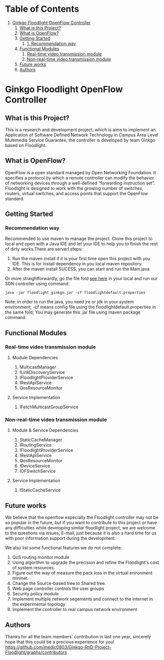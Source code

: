 
# Table of Contents

1.  [Ginkgo Floodlight OpenFlow Controller](#org5a81ced)
    1.  [What is this Project?](#org0168fc0)
    2.  [What is OpenFlow?](#orga3407b1)
    3.  [Getting Started](#org18c1e97)
        1.  [1. Recommendation way](#org355ff40)
    4.  [Functional Modules](#orgc26d3fb)
        1.  [Real-time video transmission module](#orge960938)
        2.  [Non-real-time video transmission module](#org1a672e4)
    5.  [Future works](#orgefddcd7)
    6.  [Authors](#orgf7dd218)


<a id="org5a81ced"></a>

# Ginkgo Floodlight OpenFlow Controller


<a id="org0168fc0"></a>

## What is this Project?

This is a research and development project, which is aims to implement an Application of Software Defined Network Technology in Campus Area Level Multimedia Service Guarantee, the controller is developed by team Ginkgo based on Floodlight.


<a id="orga3407b1"></a>

## What is OpenFlow?

OpenFlow is a open standard managed by Open Networking Foundation. It specifies a protocol by which a remote controller can modify the behavior of networking devices through a well-defined “forwarding instruction set”. Floodlight is designed to work with the growing number of switches, routers, virtual switches, and access points that support the OpenFlow standard.


<a id="org18c1e97"></a>

## Getting Started


<a id="org355ff40"></a>

### Recommendation way

Recommended to use maven to manage the project. Clone this project to local and open with a Java IDE and let your IDE to help you to finish the rest of dirty works.There are serverl steps:

1. Run the maven install if it is your first time open this project with you IDE. This is for install dependency in you local maven repository.
2. After the maven install SUCESS, you can start and run the Main.java 

Or more straightforwardly, go the file fold [see here](https://github.com/medic0803/Ginkgo-RnD-Project-Floodlight/tree/dev/GinkgoController) in your local and run our SDN controller using command: 

    java -jar floodlight_ginkgo.jar -cf floodlightdefault.properties

Note: in order to run the java, you need jre or jdk in your system environment; -cf means config file using the floodlightdefault.properties in the same fold; You may generate this .jar file using maven package command.


<a id="orgc26d3fb"></a>

## Functional Modules


<a id="orge960938"></a>

### Real-time video transmission module

1.  Module Dependencies

    1.  MulticastManager
    2.  ILinkDiscoveryService
    3.  IFloodlightProviderService
    4.  IRestApiService
    5.  QosResourceMonitor

2.  Service Implementation

    1.  IFetchMulticastGroupService


<a id="org1a672e4"></a>

### Non-real-time video transmission module

1.  Module & Service Dependencies

    1.  StaticCacheManager
    2.  IRoutingService
    3.  IFloodlightProviderService
    4.  IRestApiService
    5.  QosResourceMonitor
    6.  IDeviceService
    7.  IOFSwitchService

2.  Service Implementation

    1.  IStaticCacheService


<a id="orgefddcd7"></a>

## Future works

We believe that the openflow especially the Floodlight controller may not be so popular in the future, but if you want to contribute to this project or have any difficulties while developing similar floodlight project, we are welcome to the questions via issues, E-mail, just because it is also a hard time for us with poor information support during the development.

We also list some functional features we do not complete:

1.  QoS routing monitor module
2.  Using algorithm to upgrade the precision and refine the Floodlight's cost of system resources.
3.  Figure out the way of measure the pack loss in the virtual enironment mininet.
4.  Change the Source-based tree to Shared tree.
5.  Web page controller controls the user groups
6.  Security policy module
7.  Implement multiple network segements and connect to the internet in the experimental topology
8.  Implement the controller to real campus network environment


<a id="orgf7dd218"></a>

## Authors

Thanks for all the team members' contribution in last one year, sincerely hope that this could be a precious experience for you!
<https://github.com/medic0803/Ginkgo-RnD-Project-Floodlight/graphs/contributors>
